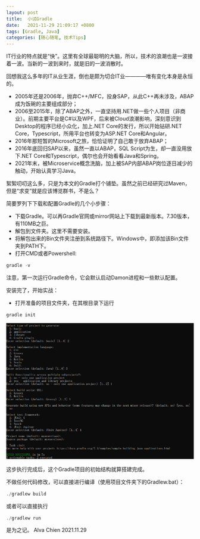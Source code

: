 ```yaml
---
layout: post
title:  小试Gradle
date:   2021-11-29 21:09:17 +0800
tags: [Gradle, Java]
categories: [随心随笔, 技术Tips]
---
```


IT行业的特点就是“快”。这里有全球最聪明的大脑，所以，技术的浪潮也是一波接着一波。当新的一波到来时，就是旧的一波消散时。

回想我这么多年的IT从业生涯，倒也是颇为切合IT业————唯有变化本身是永恒的。
- 2005年还是2006年，抛弃C++/MFC，投身SAP，从此C++再未涉及，ABAP成为饭碗的主要组成部分；
- 2006至2015年，除了ABAP之外，一直坚持用.NET做一些个人项目（非商业）。前期主要平台是C#以及WPF，后来被Cloud浪潮影响，深刻意识到Desktop的程序已经小众化，加上.NET Core的发行，所以开始钻研.NET Core，Typescript，所用平台也转变为ASP.NET Core和Angular。
- 2016年那短暂的Microsoft之旅，恰恰证明了自己敢于放弃ABAP；
- 2016年底回归SAP以来，虽然一直以ABAP，SQL Script为生，却一直没用放下.NET Core和Typescript，偶尔也会开始看看Java和Spring。
- 2021年末，被Microservice概念洗脑，加上被SAP内部ABAP岗位逐日减少的触动，开始认真学习Java。

絮絮叨叨这么多，只是为本文的Gradle打个铺垫。虽然之前已经研究过Maven，但是“求变”就是应该博览群书，不是么？

简要罗列下下载和配置Gradle的几个小步骤：
- 下载Gradle。可以再Gradle官网或mirror网站上下载到最新版本。7.30版本，有110MB之巨。
- 解包到文件夹。这里不需要安装。
- 将解包出来的Bin文件夹注册到系统路径下。Windows中，即添加该Bin文件夹到PATH下。
- 打开CMD或者Powershell:
```Powershell
gradle -v
```
注意，第一次运行Gradle命令，它会默认启动Damon进程和一些默认配置。


安装完了，开始实战：
- 打开准备的项目文件夹，在其根目录下运行
```Powershell
gradle init
```
![Init Project](/assets/uploads/2021/11/gradle_init.jpg)

这步执行完成后，这个Gradle项目的初始结构就算搭建完成。

不做任何代码修改，可以直接进行编译（使用项目文件夹下的Gradlew.bat）：   
```Powershell
./gradlew build
```

或者可以直接执行    
```Powershell
./gradlew run
```


是为之记。
Alva Chien
2021.11.29

